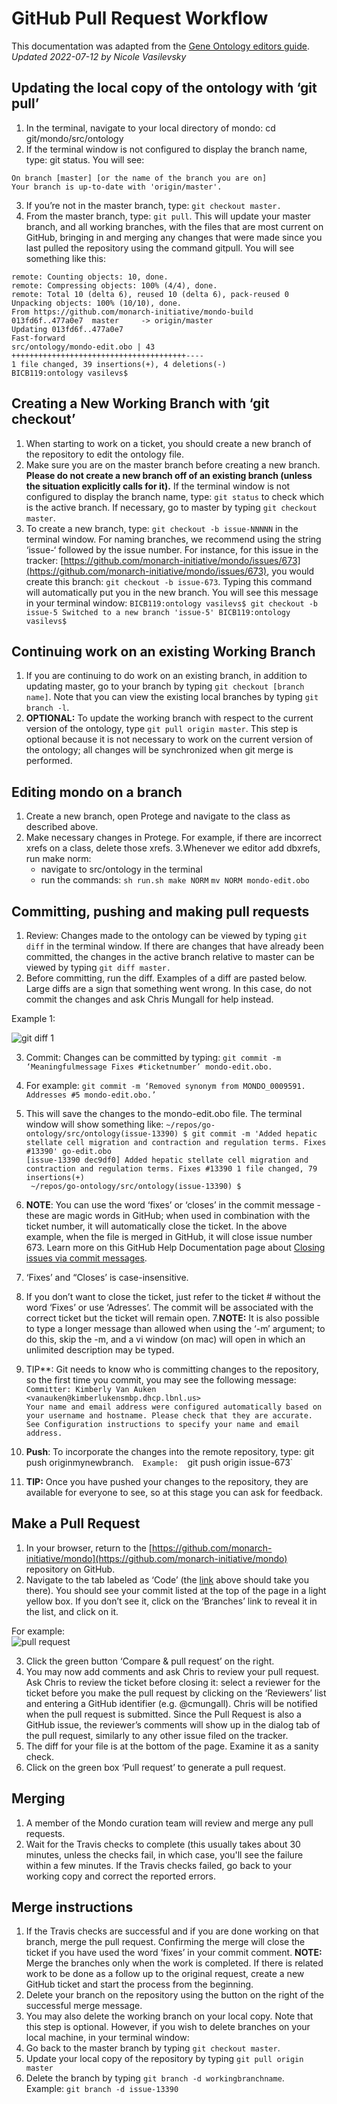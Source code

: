 # GitHub Pull Request Workflow

This documentation was adapted from the [Gene Ontology editors guide](http://go-ontology.readthedocs.io/en/latest/DailyWorkflow.html).  
_Updated 2022-07-12 by Nicole Vasilevsky_

## Updating the local copy of the ontology with ‘git pull’
1. In the terminal, navigate to your local directory of mondo: cd git/mondo/src/ontology
2. If the terminal window is not configured to display the branch name, type: git status. You will see:  

`On branch [master] [or the name of the branch you are on]`  
`Your branch is up-to-date with 'origin/master'.`  
  
3. If you’re not in the master branch, type: `git checkout master.`
4. From the master branch, type: `git pull`. This will update your master branch, and all working branches, with the files that are most current on GitHub, bringing in and merging any changes that were made since you last pulled the repository using the command gitpull. You will see something like this:  

`remote: Counting objects: 10, done.`  
`remote: Compressing objects: 100% (4/4), done.`  
`remote: Total 10 (delta 6), reused 10 (delta 6), pack-reused 0`  
`Unpacking objects: 100% (10/10), done.`  
`From https://github.com/monarch-initiative/mondo-build`  
   `013fd6f..477a0e7  master     -> origin/master`  
`Updating 013fd6f..477a0e7`  
`Fast-forward`  
 `src/ontology/mondo-edit.obo | 43 +++++++++++++++++++++++++++++++++++++++----`  
 `1 file changed, 39 insertions(+), 4 deletions(-)`  
`BICB119:ontology vasilevs$ `  

## Creating a New Working Branch with ‘git checkout’
1. When starting to work on a ticket, you should create a new branch of the repository to edit the ontology file.
2. Make sure you are on the master branch before creating a new branch. **Please do not create a new branch off of an existing branch (unless the situation explicitly calls for it).** If the terminal window is not configured to display the branch name, type: `git status` to check which is the active branch. If necessary, go to master by typing `git checkout master`.
3. To create a new branch, type: `git checkout -b issue-NNNNN` in the terminal window. For naming branches, we recommend using the string ‘issue-‘ followed by the issue number. For instance, for this issue in the tracker: [https://github.com/monarch-initiative/mondo/issues/673](https://github.com/monarch-initiative/mondo/issues/673), you would create this branch: `git checkout -b issue-673`. Typing this command will automatically put you in the new branch. You will see this message in your terminal window:
`BICB119:ontology vasilevs$ git checkout -b issue-5
Switched to a new branch 'issue-5'
BICB119:ontology vasilevs$`

## Continuing work on an existing Working Branch
1. If you are continuing to do work on an existing branch, in addition to updating master, go to your branch by typing `git checkout [branch name]`. Note that you can view the existing local branches by typing `git branch -l`.
2. **OPTIONAL:** To update the working branch with respect to the current version of the ontology, type `git pull origin master`. This step is optional because it is not necessary to work on the current version of the ontology; all changes will be synchronized when git merge is performed.

## Editing mondo on a branch
1. Create a new branch, open Protege and navigate to the class as described above. 
2. Make necessary changes in Protege. For example, if there are incorrect xrefs on a class, delete those xrefs.
3.Whenever we editor add dbxrefs, run make norm:
    - navigate to src/ontology in the terminal
    - run the commands:
      `sh run.sh make NORM`
      `mv NORM mondo-edit.obo`
  
## Committing, pushing and making pull requests
1. Review: Changes made to the ontology can be viewed by typing `git diff` in the terminal window. If there are changes that have already been committed, the changes in the active branch relative to master can be viewed by typing `git diff master.`
2. Before committing, run the diff. Examples of a diff are pasted below. Large diffs are a sign that something went wrong. In this case, do not commit the changes and ask Chris Mungall for help instead.

Example 1:

![git diff 1](images/gitdiff1.png)

3. Commit: Changes can be committed by typing: `git commit -m ‘Meaningfulmessage Fixes #ticketnumber’ mondo-edit.obo.`
4. For example:
`git commit -m ‘Removed synonym from MONDO_0009591. Addresses #5 mondo-edit.obo.’`
5. This will save the changes to the mondo-edit.obo file. The terminal window will show something like:
`~/repos/go-ontology/src/ontology(issue-13390) $ git commit -m 'Added hepatic stellate cell migration and contraction and regulation terms. Fixes #13390' go-edit.obo`  
 `[issue-13390 dec9df0] Added hepatic stellate cell migration and contraction and regulation terms. Fixes #13390
 1 file changed, 79 insertions(+)`  
` ~/repos/go-ontology/src/ontology(issue-13390) $`  


6. **NOTE**: You can use the word ‘fixes’ or ‘closes’ in the commit message - these are magic words in GitHub; when used in combination with the ticket number, it will automatically close the ticket. In the above example, when the file is merged in GitHub, it will close issue number 673. Learn more on this GitHub Help Documentation page about [Closing issues via commit messages](https://help.github.com/en/articles/closing-issues-using-keywords).
2. ‘Fixes’ and “Closes’ is case-insensitive.
3. If you don’t want to close the ticket, just refer to the ticket # without the word ‘Fixes’ or use ‘Adresses’. The commit will be associated with the correct ticket but the ticket will remain open.
7.**NOTE:** It is also possible to type a longer message than allowed when using the ‘-m’ argument; to do this, skip the -m, and a vi window (on mac) will open in which an unlimited description may be typed.
8. TIP**: Git needs to know who is committing changes to the repository, so the first time you commit, you may see the following message:
`Committer: Kimberly Van Auken <vanauken@kimberlukensmbp.dhcp.lbnl.us>`  
   `Your name and email address were configured automatically based on your username and hostname. Please check that they are accurate.`  
`See Configuration instructions to specify your name and email address.`  

9. **Push**: To incorporate the changes into the remote repository, type: git push originmynewbranch.`  
Example:  
`git push origin issue-673`   


10. **TIP:** Once you have pushed your changes to the repository, they are available for everyone to see, so at this stage you can ask for feedback.

## Make a Pull Request
1. In your browser, return to the [https://github.com/monarch-initiative/mondo](https://github.com/monarch-initiative/mondo) repository on GitHub.
2. Navigate to the tab labeled as ‘Code’ (the [link](https://github.com/monarch-initiative/mondo) above should take you there). You should see your commit listed at the top of the page in a light yellow box. If you don’t see it, click on the ‘Branches’ link to reveal it in the list, and click on it.  

For example:  
![pull request](images/pullrequest.png)

3. Click the green button ‘Compare & pull request’ on the right.
4. You may now add comments and ask Chris to review your pull request. Ask Chris to review the ticket before closing it: select a reviewer for the ticket before you make the pull request by clicking on the ‘Reviewers’ list and entering a GitHub identifier (e.g. @cmungall). Chris will be notified when the pull request is submitted. Since the Pull Request is also a GitHub issue, the reviewer’s comments will show up in the dialog tab of the pull request, similarly to any other issue filed on the tracker.
5. The diff for your file is at the bottom of the page. Examine it as a sanity check.
6. Click on the green box ‘Pull request’ to generate a pull request.

## Merging 
1. A member of the Mondo curation team will review and merge any pull requests.
2. Wait for the Travis checks to complete (this usually takes about 30 minutes, unless the checks fail, in which case, you'll see the failure within a few minutes. If the Travis checks failed, go back to your working copy and correct the reported errors.

## Merge instructions
1. If the Travis checks are successful and if you are done working on that branch, merge the pull request. Confirming the merge will close the ticket if you have used the word ‘fixes’ in your commit comment. **NOTE:** Merge the branches only when the work is completed. If there is related work to be done as a follow up to the original request, create a new GitHub ticket and start the process from the beginning.
2. Delete your branch on the repository using the button on the right of the successful merge message.
3. You may also delete the working branch on your local copy. Note that this step is optional. However, if you wish to delete branches on your local machine, in your terminal window:
4. Go back to the master branch by typing `git checkout master`.
5. Update your local copy of the repository by typing `git pull origin master`
6. Delete the branch by typing `git branch -d workingbranchname`.   
Example: `git branch -d issue-13390`
